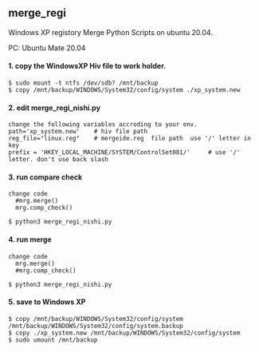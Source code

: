 ## merge_regi  
Windows XP registory Merge Python Scripts on ubuntu 20.04.  
  
PC: Ubuntu Mate 20.04  
  
#### 1. copy the WindowsXP Hiv file to work holder.    
    $ sudo mount -t ntfs /dev/sdb? /mnt/backup  
    $ copy /mnt/backup/WINDOWS/System32/config/system ./xp_system.new  
  
#### 2. edit merge_regi_nishi.py    
    change the following variables accroding to your env.  
    path='xp_system.new'    # hiv file path  
    reg_file="linux.reg"    # mergeide.reg  file path  use '/' letter in key  
    prefix = 'HKEY_LOCAL_MACHINE/SYSTEM/ControlSet001/'     # use '/' letter. don't use back slash  

#### 3. run compare check    
  
    change code      
      #mrg.merge()    
      mrg.comp_check()       
    
    $ python3 merge_regi_nishi.py    

#### 4. run merge    
    change code      
      mrg.merge()    
      #mrg.comp_check()       
   
    $ python3 merge_regi_nishi.py    

#### 5. save to Windows XP    
    $ copy /mnt/backup/WINDOWS/System32/config/system /mnt/backup/WINDOWS/System32/config/system.backup  
    $ copy ./xp_system.new /mnt/backup/WINDOWS/System32/config/system  
    $ sudo umount /mnt/backup  
